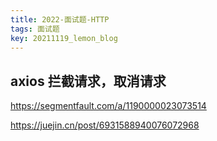```yaml
---
title: 2022-面试题-HTTP
tags: 面试题
key: 20211119_lemon_blog
---
```


axios 拦截请求，取消请求
---

<https://segmentfault.com/a/1190000023073514>

<https://juejin.cn/post/6931588940076072968>
